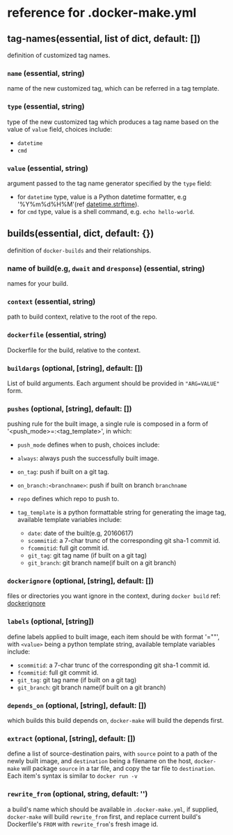 # reference for .docker-make.yml

## tag-names(essential, list of dict, default: [])
definition of customized tag names.

### `name` (essential, string)
name of the new customized tag, which can be referred in a tag template.

### `type` (essential, string)
type of the new customized tag which produces a tag name based on the value of `value` field, choices include:
* `datetime`
* `cmd`

### `value` (essential, string)
argument passed to the tag name generator specified by the `type` field:
* for `datetime` type, value is a Python datetime formatter, e.g '%Y%m%d%H%M'(ref [datetime.strftime](https://docs.python.org/2/library/datetime.html#strftime-and-strptime-behavior)).
* for `cmd` type, value is a shell command, e.g. `echo hello-world`.

## builds(essential, dict, default: {})
definition of `docker-builds` and their relationships.

### name of build(e.g, `dwait` and `dresponse`) (essential, string)
names for your build.

### `context` (essential, string)
path to build context, relative to the root of the repo.

### `dockerfile` (essential, string)
Dockerfile for the build, relative to the context.

### `buildargs` (optional, [string], default: [])
List of build arguments. 
Each argument should be provided in `"ARG=VALUE"` form.  

### `pushes` (optional, [string], default: [])
pushing rule for the built image, a single rule is composed in a form of  '<push_mode>=<repo>:<tag_template>',
in which:
  * `push_mode` defines when to push, choices include:
  * `always`: always push the successfully built image.
  * `on_tag`: push if built on a git tag.
  * `on_branch:<branchname>`: push if built on branch `branchname`

* `repo` defines which repo to push to.

* `tag_template` is a python formattable string for generating the image tag, available template variables include:
  * `date`: date of the built(e.g, 20160617)
  * `scommitid`: a 7-char trunc of the corresponding git sha-1 commit id.
  * `fcommitid`: full git commit id.
  * `git_tag`: git tag name (if built on a git tag)
  * `git_branch`: git branch name(if built on a git branch)

### `dockerignore` (optional, [string], default: [])
files or directories you want ignore in the context, during `docker build`
ref: [dockerignore](https://docs.docker.com/engine/reference/builder/#dockerignore-file)

### `labels` (optional, [string])
define labels applied to built image, each item should be with format '<key>="<value>"', with `<value>`
being a python template string, available template variables include:
* `scommitid`: a 7-char trunc of the corresponding git sha-1 commit id.
* `fcommitid`: full git commit id.
* `git_tag`: git tag name (if built on a git tag)
* `git_branch`: git branch name(if built on a git branch)

### `depends_on` (optional, [string], default: [])
which builds this build depends on, `docker-make` will build the depends first.

### `extract` (optional, [string], default: [])
define a list of source-destination pairs, with `source` point to a path of the newly built image, and `destination` being a filename on the host, `docker-make` will package `source` in a tar file, and copy the tar file to `destination`. Each item's syntax is similar to `docker run -v`

### `rewrite_from` (optional, string, default: '')
a build's name which should be available in `.docker-make.yml`, if supplied, `docker-make` will build `rewrite_from` first, and replace current build's Dockerfile's `FROM` with `rewrite_from`'s fresh image id.
